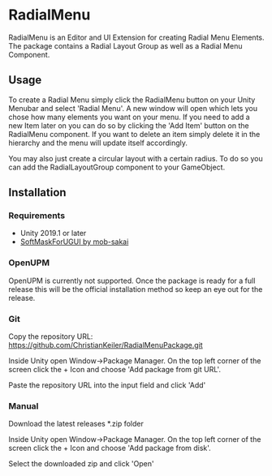 RadialMenu
===

RadialMenu is an Editor and UI Extension for creating Radial Menu Elements.
The package contains a Radial Layout Group as well as a Radial Menu Component.

## Usage

To create a Radial Menu simply click the RadialMenu button on your Unity Menubar and select 'Radial Menu'. A new window will open which lets you chose how many elements you want on your menu.
If you need to add a new Item later on you can do so by clicking the 'Add Item' button on the RadialMenu component. If you want to delete an item simply delete it in the hierarchy and the menu will update itself accordingly.

You may also just create a circular layout with a certain radius. To do so you can add the RadialLayoutGroup component to your GameObject.

## Installation

### Requirements

* Unity 2019.1 or later
* [SoftMaskForUGUI by mob-sakai](https://github.com/mob-sakai/SoftMaskForUGUI)

### OpenUPM

OpenUPM is currently not supported. Once the package is ready for a full release this will be the official installation method so keep an eye out for the release.

### Git

Copy the repository URL: https://github.com/ChristianKeiler/RadialMenuPackage.git

Inside Unity open Window->Package Manager. On the top left corner of the screen click the + Icon and choose 'Add package from git URL'.

Paste the repository URL into the input field and click 'Add'

### Manual

Download the latest releases *.zip folder

Inside Unity open Window->Package Manager. On the top left corner of the screen click the + Icon and choose 'Add package from disk'.

Select the downloaded zip and click 'Open'
